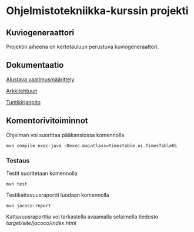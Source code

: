 # Ohjelmistotekniikka-kurssin projekti
## Kuviogeneraattori
Projektin aiheena on kertotauluun perustuva kuviogeneraattori.

## Dokumentaatio

[Alustava vaatimusmäärittely](https://github.com/vikketii/ot-harjoitustyo/blob/master/dokumentaatio/vaatimusmaarittely.md)

[Arkkitehtuuri](https://github.com/vikketii/ot-harjoitustyo/blob/master/dokumentaatio/arkkitehtuuri.md)

[Tuntikirjanpito](https://github.com/vikketii/ot-harjoitustyo/blob/master/dokumentaatio/tuntikirjanpito.md)


## Komentorivitoiminnot

Ohjelman voi suorittaa pääkansiossa komennolla
```
mvn compile exec:java -Dexec.mainClass=timestable.ui.TimesTableUi
```

### Testaus

Testit suoritetaan komennolla

```
mvn test
```

Testikattavuusraportti luodaan komennolla

```
mvn jacoco:report
```

Kattavuusraporttia voi tarkastella avaamalla selaimella tiedosto _target/site/jacoco/index.html_
